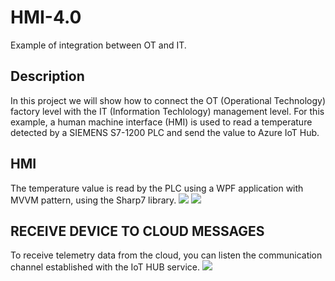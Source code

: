 # HMI-4.0
Example of integration between OT and IT.

## Description

In this project we will show how to connect the OT (Operational Technology) factory level with the IT (Information Techlology) management level.
For this example, a human machine interface (HMI) is used to read a temperature detected by a SIEMENS S7-1200 PLC and send the value to Azure IoT Hub.

## HMI
The temperature value is read by the PLC using a WPF application with MVVM pattern, using the Sharp7 library.
![](https://user-images.githubusercontent.com/12815808/39473065-49452cf2-4d4d-11e8-8c8b-02bcb5a2dae1.png)
![](https://user-images.githubusercontent.com/12815808/39473417-136fd274-4d4f-11e8-8f4c-a73068da4fb2.png)

## RECEIVE DEVICE TO CLOUD MESSAGES
To receive telemetry data from the cloud, you can listen the communication channel established with the IoT HUB service.
![](https://user-images.githubusercontent.com/12815808/39474502-9d6349d4-4d54-11e8-96f3-c17f14e5e1df.png)
